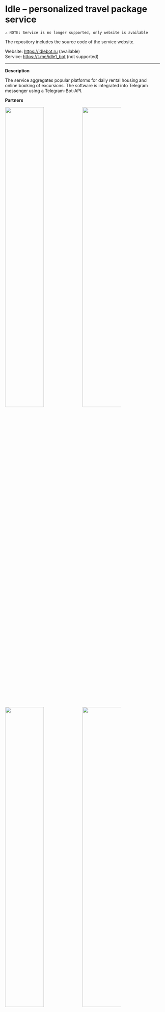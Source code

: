 # Idle – personalized travel package service  
`⚠️ NOTE: Service is no longer supported, only website is available`  

The repository includes the source code of the service website.  

Website: https://idlebot.ru (available)  
Service: https://t.me/idle1_bot (not supported)
_____________________________________________________

**Description**  

The service aggregates popular platforms for daily rental housing and online booking of excursions. The software is integrated into Telegram messenger using a Telegram-Bot-API.

**Partners**  

<img src="https://github.com/exsecantb/Idle/assets/80840150/dd36c26f-f41e-44c6-89a2-6aba509f1364" width="50%"/><img src="https://github.com/exsecantb/Idle/assets/80840150/88e1236b-5c82-41db-bc9d-1d0e3482e1bc" width="50%"/>  
<img src="https://github.com/exsecantb/Idle/assets/80840150/3bba8397-187b-4ab4-a02a-6e0bcb0417a0" width="50%"/><img src="https://github.com/exsecantb/Idle/assets/80840150/5898f9c9-93ec-4f9c-9b45-74f2c8e11488" width="50%"/>  

**Website**  

Website contains brief information about the developed service. By filling out the form, a package of excursions will be generated according to the user’s preferences (using the NLP model) and sent to Telegram chat (authorization is required).  

<img src="https://github.com/exsecantb/Idle/assets/80840150/fd73cf76-0a0e-4219-9bc6-db87b9faa9aa" width="82%"/><img src="https://github.com/exsecantb/Idle/assets/80840150/1d11f0a8-70b8-4d92-969c-ed80dd316b3a" width="18%"/>

**Features**  


1. Easy and fast search using multiple filters:  

<p float="left">
  <img src="https://github.com/exsecantb/Idle/assets/80840150/f23d80b8-fd9f-43c9-a3f9-49b26a3e9c18" width="300" />
  <img src="https://github.com/exsecantb/Idle/assets/80840150/87055489-3ffd-4431-93bf-b9b6d952278f" width="300" /> 
</p>
  

  
2. Search by area on the map:  
  
<p float="left">
  <img src="https://github.com/exsecantb/Idle/assets/80840150/41ba9c37-09be-4b2b-b0f5-ab9c543b9335" width="300" />
  <img src="https://github.com/exsecantb/Idle/assets/80840150/be91e7c1-f66a-4aed-bf56-73ec7c20f290" width="300" /> 
</p>

3. View available options without leaving the messenger (even location on the map):

<p float="left">
  <img src="https://github.com/exsecantb/Idle/assets/80840150/b558b532-e752-4243-89bb-d2dcf2574773" width="300" />
  <img src="https://github.com/exsecantb/Idle/assets/80840150/43d889b5-f640-45d6-871e-2a6991a6b5b7" width="300" /> 
</p>

4. Quickly see the details on the source site:

<p float="left">
  <img src="https://github.com/exsecantb/Idle/assets/80840150/126fd2e7-a63e-45bb-8cda-357a37851b35" width="300" />
  <img src="https://github.com/exsecantb/Idle/assets/80840150/6be5d36f-421c-4e6f-ae30-0bf610080ca3" width="300" /> 
</p>




